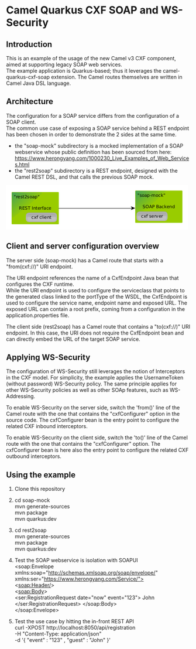 # Camel Quarkus CXF SOAP and WS-Security

## Introduction
This is an example of the usage of the new Camel v3 CXF component, aimed at supporting legacy SOAP web services.  
The example application is Quarkus-based; thus it leverages the camel-quarkus-cxf-soap extension.
The Camel routes themselves are written in Camel Java DSL language.

## Architecture
The configuration for a SOAP service differs from the configuration of a SOAP client.  
The common use case of exposing a SOAP service behind a REST endpoint has been chosen in order to demonstrate the 2 sides at the same time.  
- the "soap-mock" subdirectory is a mocked implementation of a SOAP webservice whose public definition has been sourced from here:
https://www.herongyang.com/1000230_Live_Examples_of_Web_Services.html
- the "rest2soap" subdirectory is a REST endpoint, designed with the Camel REST DSL, and that calls the previous SOAP mock. 

![architecture](images/architecture.png?raw=true)

## Client and server configuration overview
The server side (soap-mock) has a Camel route that starts with a "from(cxf://)" URI endpoint.

The URI endpoint references the name of a CxfEndpoint Java bean that configures the CXF runtime.  
While the URI endpoint is used to configure the serviceclass that points to the generated class linked to the portType of the WSDL, the CxfEndpoint is used to configure the service name, endpoint name and exposed URL.  The exposed URL can contain a root prefix, coming from a configuration in the application.properties file.  

The client side (rest2soap) has a Camel route that contains a "to(cxf://)" URI endpoint.  In this case, the URI does not require the CxfEndpoint bean and can directly embed the URL of the target SOAP service.


## Applying WS-Security
The configuration of WS-Security still leverages the notion of Interceptors in the CXF model.
For simplicity, the example applies the UsernameToken (without password) WS-Security policy.  The same principle applies for other WS-Security policies as well as other SOAp features, such as WS-Addressing.

To enable WS-Security on the server side, switch the 'from()' line of the Camel route with the one that contains the "cxfConfigurer" option in the source code.  The cxfConfigurer bean is the entry point to configure the related CXF inbound interceptors.

To enable WS-Security on the client side, switch the 'to()' line of the Camel route with the one that contains the "cxfConfigurer" option.  The cxfConfigurer bean is here also the entry point to configure the related CXF outbound interceptors.


## Using the example
1) Clone this repository  
2) cd soap-mock  
mvn generate-sources  
mvn package  
mvn quarkus:dev  

2) cd rest2soap  
mvn generate-sources  
mvn package  
mvn quarkus:dev  

3) Test the SOAP webservice is isolation with SOAPUI  
<soap:Envelope xmlns:soap="http://schemas.xmlsoap.org/soap/envelope/" xmlns:ser="https://www.herongyang.com/Service/">  
<<soap:Header/>>  
   <<soap:Body>>  
      <ser:RegistrationRequest date="now" event="123">
         <Guest>John</Guest>
      </ser:RegistrationRequest>
   </soap:Body>  
</soap:Envelope>


4) Test the use case by hitting the in-front REST API  
curl -XPOST http://localhost:8050/api/registration  
 -H "Content-Type: application/json"  
 -d '{ "event" : "123" , "guest" : "John" }'  


